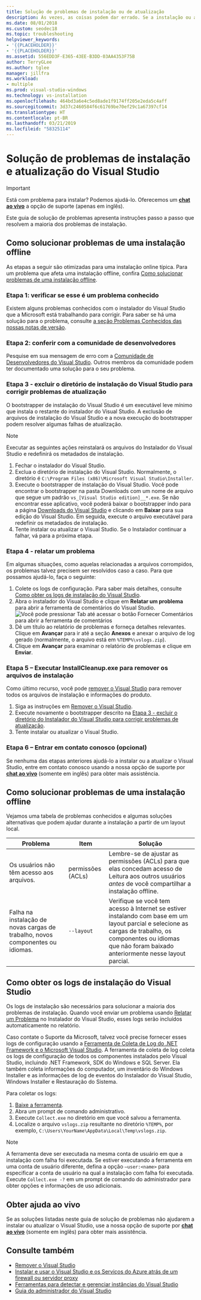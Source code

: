 ```yaml
---
title: Solução de problemas de instalação ou de atualização
description: Às vezes, as coisas podem dar errado. Se a instalação ou atualização do Visual Studio falhar, esta página poderá ajudar.
ms.date: 08/01/2018
ms.custom: seodec18
ms.topic: troubleshooting
helpviewer_keywords:
- '{{PLACEHOLDER}}'
- '{{PLACEHOLDER}}'
ms.assetid: 556EDD3F-E365-43EE-B3DD-03AA4353F75B
author: TerryGLee
ms.author: tglee
manager: jillfra
ms.workload:
- multiple
ms.prod: visual-studio-windows
ms.technology: vs-installation
ms.openlocfilehash: 464bd3a6e4c5ed8ade1f9174ff205e2eda5c4aff
ms.sourcegitcommit: 3d37c2460584f6c61769be70ef29c1a67397cf14
ms.translationtype: HT
ms.contentlocale: pt-BR
ms.lasthandoff: 03/21/2019
ms.locfileid: "58325114"
---
```

# <a name="troubleshoot-visual-studio-installation-and-upgrade-issues"></a>Solução de problemas de instalação e atualização do Visual Studio

> [!IMPORTANT]
> Está com problema para instalar? Podemos ajudá-lo. Oferecemos um [**chat ao vivo**](https://visualstudio.microsoft.com/vs/support/#talktous) a opção de suporte (apenas em inglês).

Este guia de solução de problemas apresenta instruções passo a passo que resolvem a maioria dos problemas de instalação.

## <a name="how-to-troubleshoot-an-online-installation"></a>Como solucionar problemas de uma instalação offline

As etapas a seguir são otimizadas para uma instalação online típica. Para um problema que afeta uma instalação offline, confira [Como solucionar problemas de uma instalação offline](#how-to-troubleshoot-an-offline-installation).

### <a name="step-1---check-whether-this-problem-is-a-known-issue"></a>Etapa 1: verificar se esse é um problema conhecido

Existem alguns problemas conhecidos com o instalador do Visual Studio que a Microsoft está trabalhando para corrigir. Para saber se há uma solução para o problema, consulte [a seção Problemas Conhecidos das nossas notas de versão](/visualstudio/releasenotes/vs2017-relnotes#-known-issues).

### <a name="step-2---check-with-the-developer-community"></a>Etapa 2: conferir com a comunidade de desenvolvedores

Pesquise em sua mensagem de erro com a [Comunidade de Desenvolvedores do Visual Studio](https://developercommunity.visualstudio.com/spaces/8/index.html). Outros membros da comunidade podem ter documentado uma solução para o seu problema.

### <a name="step-3---delete-the-visual-studio-installer-directory-to-fix-upgrade-problems"></a>Etapa 3 - excluir o diretório de instalação do Visual Studio para corrigir problemas de atualização

O bootstrapper de instalação do Visual Studio é um executável leve mínimo que instala o restante do instalador do Visual Studio. A exclusão de arquivos de instalação do Visual Studio e a nova execução do bootstrapper podem resolver algumas falhas de atualização.

> [!NOTE]
> Executar as seguintes ações reinstalará os arquivos do Instalador do Visual Studio e redefinirá os metadados de instalação.

1. Fechar o instalador do Visual Studio.
2. Exclua o diretório de instalação do Visual Studio. Normalmente, o diretório é `C:\Program Files (x86)\Microsoft Visual Studio\Installer`.
3. Execute o bootstrapper de instalação do Visual Studio. Você pode encontrar o bootstrapper na pasta Downloads com um nome de arquivo que segue um padrão `vs_[Visual Studio edition]__*.exe`. Se não encontrar esse aplicativo, você poderá baixar o bootstrapper indo para a página [Downloads do Visual Studio](https://visualstudio.microsoft.com/downloads/?utm_medium=microsoft&utm_source=docs.microsoft.com&utm_campaign=inline+link&utm_content=download+vs2017) e clicando em **Baixar** para sua edição do Visual Studio. Em seguida, execute o arquivo executável para redefinir os metadados de instalação.
4. Tente instalar ou atualizar o Visual Studio. Se o Instalador continuar a falhar, vá para a próxima etapa.

### <a name="step-4---report-a-problem"></a>Etapa 4 - relatar um problema

Em algumas situações, como aquelas relacionadas a arquivos corrompidos, os problemas talvez precisem ser resolvidos caso a caso. Para que possamos ajudá-lo, faça o seguinte:

1. Colete os logs de configuração. Para saber mais detalhes, consulte [Como obter os logs de instalação do Visual Studio](#how-to-get-visual-studio-installation-logs).
2. Abra o instalador do Visual Studio e clique em **Relatar um problema** para abrir a ferramenta de comentários do Visual Studio.
![Você pode pressionar Tab até acessar o botão Fornecer Comentários para abrir a ferramenta de comentários](media/report-a-problem.png)
3. Dê um título ao relatório de problemas e forneça detalhes relevantes. Clique em **Avançar** para ir até a seção **Anexos** e anexar o arquivo de log gerado (normalmente, o arquivo está em `%TEMP%\vslogs.zip`).
4. Clique em **Avançar** para examinar o relatório de problemas e clique em **Enviar**.

### <a name="step-5---run-installcleanupexe-to-remove-installation-files"></a>Etapa 5 – Executar InstallCleanup.exe para remover os arquivos de instalação

Como último recurso, você pode [remover o Visual Studio](remove-visual-studio.md) para remover todos os arquivos de instalação e informações do produto.

1. Siga as instruções em [Remover o Visual Studio](remove-visual-studio.md).
2. Execute novamente o bootstrapper descrito na [Etapa 3 - excluir o diretório do Instalador do Visual Studio para corrigir problemas de atualização](#step-3---delete-the-visual-studio-installer-directory-to-fix-upgrade-problems).
3. Tente instalar ou atualizar o Visual Studio.

### <a name="step-6---contact-us-optional"></a>Etapa 6 – Entrar em contato conosco (opcional)

Se nenhuma das etapas anteriores ajudá-lo a instalar ou a atualizar o Visual Studio, entre em contato conosco usando a nossa opção de suporte por [**chat ao vivo**](https://visualstudio.microsoft.com/vs/support/#talktous) (somente em inglês) para obter mais assistência.

## <a name="how-to-troubleshoot-an-offline-installation"></a>Como solucionar problemas de uma instalação offline

Vejamos uma tabela de problemas conhecidos e algumas soluções alternativas que podem ajudar durante a instalação a partir de um layout local.

| Problema       | Item                   | Solução |
| ----------- | ---------------------- | -------- |
| Os usuários não têm acesso aos arquivos. | permissões (ACLs) | Lembre-se de ajustar as permissões (ACLs) para que elas concedam acesso de Leitura aos outros usuários *antes* de você compartilhar a instalação offline. |
| Falha na instalação de novas cargas de trabalho, novos componentes ou idiomas.  | `--layout`  | Verifique se você tem acesso à Internet se estiver instalando com base em um layout parcial e selecione as cargas de trabalho, os componentes ou idiomas que não foram baixado anteriormente nesse layout parcial. |

## <a name="how-to-get-visual-studio-installation-logs"></a>Como obter os logs de instalação do Visual Studio

Os logs de instalação são necessários para solucionar a maioria dos problemas de instalação. Quando você enviar um problema usando [Relatar um Problema](../ide/how-to-report-a-problem-with-visual-studio.md) no Instalador do Visual Studio, esses logs serão incluídos automaticamente no relatório.

Caso contate o Suporte da Microsoft, talvez você precise fornecer esses logs de configuração usando a [Ferramenta de Coleta de Log do .NET Framework e o Microsoft Visual Studio](https://aka.ms/vscollect). A ferramenta de coleta de log coleta os logs de configuração de todos os componentes instalados pelo Visual Studio, incluindo .NET Framework, SDK do Windows e SQL Server. Ela também coleta informações do computador, um inventário do Windows Installer e as informações de log de eventos do Instalador do Visual Studio, Windows Installer e Restauração do Sistema.

Para coletar os logs:

1. [Baixe a ferramenta](https://aka.ms/vscollect).
2. Abra um prompt de comando administrativo.
3. Execute `Collect.exe` no diretório em que você salvou a ferramenta.
4. Localize o arquivo `vslogs.zip` resultante no diretório `%TEMP%`, por exemplo, `C:\Users\YourName\AppData\Local\Temp\vslogs.zip`.

> [!NOTE]
> A ferramenta deve ser executada na mesma conta de usuário em que a instalação com falha foi executada. Se estiver executando a ferramenta em uma conta de usuário diferente, defina a opção `–user:<name>` para especificar a conta de usuário na qual a instalação com falha foi executada. Execute `Collect.exe -?` em um prompt de comando do administrador para obter opções e informações de uso adicionais.

## <a name="get-live-help"></a>Obter ajuda ao vivo

Se as soluções listadas neste guia de solução de problemas não ajudarem a instalar ou atualizar o Visual Studio, use a nossa opção de suporte por [**chat ao vivo**](https://visualstudio.microsoft.com/vs/support/#talktous) (somente em inglês) para obter mais assistência.

## <a name="see-also"></a>Consulte também

* [Remover o Visual Studio](remove-visual-studio.md)
* [Instalar e usar o Visual Studio e os Serviços do Azure atrás de um firewall ou servidor proxy](install-and-use-visual-studio-behind-a-firewall-or-proxy-server.md)
* [Ferramentas para detectar e gerenciar instâncias do Visual Studio](tools-for-managing-visual-studio-instances.md)
* [Guia do administrador do Visual Studio](visual-studio-administrator-guide.md)
